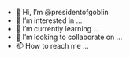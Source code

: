 - 👋 Hi, I’m @presidentofgoblin
- 👀 I’m interested in ...
- 🌱 I’m currently learning ...
- 💞️ I’m looking to collaborate on ...
- 📫 How to reach me ...

<!---
presidentofgoblin/presidentofgoblin is a ✨ special ✨ repository because its `README.md` (this file) appears on your GitHub profile.
You can click the Preview link to take a look at your changes.
--->
